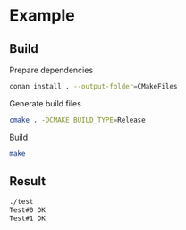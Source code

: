 # Example

## Build

Prepare dependencies
```bash
conan install . --output-folder=CMakeFiles
```

Generate build files
```bash
cmake . -DCMAKE_BUILD_TYPE=Release
```
Build
```bash
make
```

## Result

```bash
./test
Test#0 OK
Test#1 OK
```